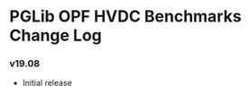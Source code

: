 PGLib OPF HVDC Benchmarks Change Log
====================================

### v19.08
- Initial release
